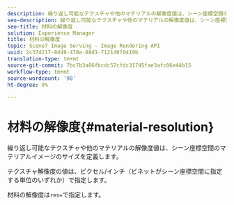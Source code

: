```yaml
---
description: 繰り返し可能なテクスチャや他のマテリアルの解像度値は、シーン座標空間のマテリアルイメージのサイズを定義します。
seo-description: 繰り返し可能なテクスチャや他のマテリアルの解像度値は、シーン座標空間のマテリアルイメージのサイズを定義します。
seo-title: 材料の解像度
solution: Experience Manager
title: 材料の解像度
topic: Scene7 Image Serving - Image Rendering API
uuid: 2c37d217-8d49-478e-88d1-7121d0f0419b
translation-type: tm+mt
source-git-commit: 7bc7b3a86fbcdc57cfdc31745fae3afc06e44b15
workflow-type: tm+mt
source-wordcount: '98'
ht-degree: 0%

---
```



# 材料の解像度{#material-resolution}

繰り返し可能なテクスチャや他のマテリアルの解像度値は、シーン座標空間のマテリアルイメージのサイズを定義します。

テクスチャ解像度の値は、ピクセル/インチ（ビネットがシーン座標空間に指定する単位のいずれか）で指定します。

材料の解像度は`res=`で指定します。
